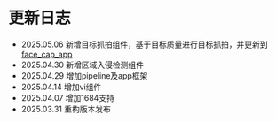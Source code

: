 # 更新日志

- 2025.05.06 新增目标抓拍组件，基于目标质量进行目标抓拍，并更新到[face_cap_app](sample/cpp/sample_face_cap_app.cpp)
- 2025.04.30 新增区域入侵检测组件
- 2025.04.29 增加pipeline及app框架
- 2025.04.14 增加vi组件
- 2025.04.07 增加1684支持
- 2025.03.31 重构版本发布

